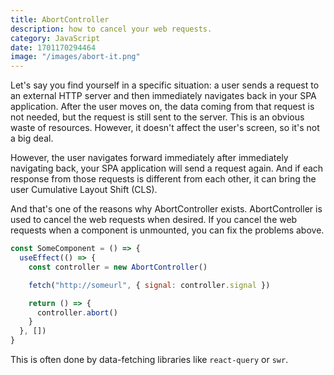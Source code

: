 ```yaml
---
title: AbortController
description: how to cancel your web requests.
category: JavaScript
date: 1701170294464
image: "/images/abort-it.png"
---
```


Let&#039;s say you find yourself in a specific situation: a user sends a request to an external HTTP server and then immediately navigates back in your SPA application. After the user moves on, the data coming from that request is not needed, but the request is still sent to the server. This is an obvious waste of resources. However, it doesn&#039;t affect the user&#039;s screen, so it&#039;s not a big deal. 

However, the user navigates forward immediately after immediately navigating back, your SPA application will send a request again. And if each response from those requests is different from each other, it can bring the user Cumulative Layout Shift (CLS).

And that&#039;s one of the reasons why AbortController exists. AbortController is used to cancel the web requests when desired. If you cancel the web requests when a component is unmounted, you can fix the problems above.

```javascript
const SomeComponent = () => {
  useEffect(() => {
    const controller = new AbortController()

    fetch("http://someurl", { signal: controller.signal })

    return () => {
      controller.abort()
    }
  }, [])
}
```

This is often done by data-fetching libraries like `react-query` or `swr`.